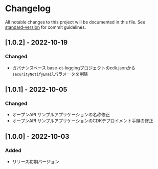 # Changelog

All notable changes to this project will be documented in this file. See [standard-version](https://github.com/conventional-changelog/standard-version) for commit guidelines.

## [1.0.2] - 2022-10-19

### Changed
- ガバナンスベース base-ct-loggingプロジェクトのcdk.jsonから `securityNotifyEmail`パラメータを削除

## [1.0.1] - 2022-10-05

### Changed
- オープンAPI サンプルアプリケーションの名称修正
- オープンAPI サンプルアプリケーションのCDKデプロイメント手順の修正

## [1.0.0] - 2022-10-03

### Added

- リリース初期バージョン

